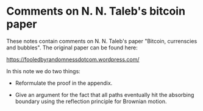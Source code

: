 # Comments on N. N. Taleb's bitcoin paper

These notes contain comments on N. N. Taleb's paper "Bitcoin, currenscies and bubbles". The original paper can be found here:

https://fooledbyrandomnessdotcom.wordpress.com/

In this note we do two things:

* Reformulate the proof in the appendix.

* Give an argument for the fact that all paths eventually hit the absorbing boundary using the reflection principle for Brownian motion.